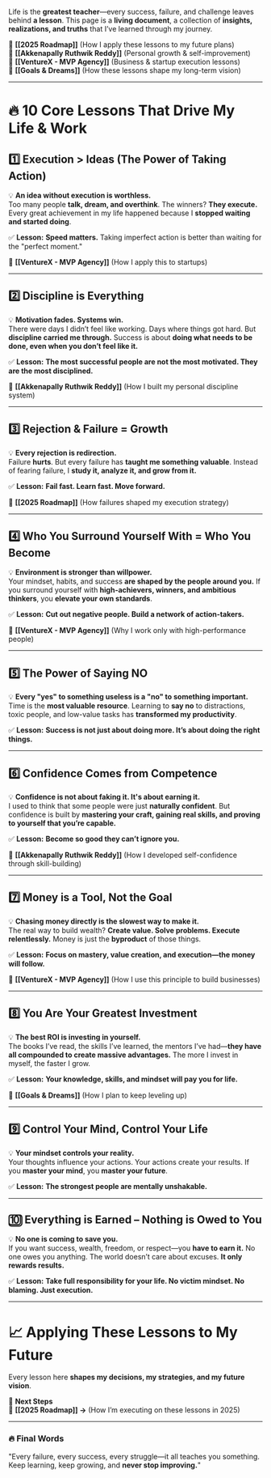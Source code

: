 Life is the **greatest teacher**—every success, failure, and challenge leaves behind **a lesson**. This page is a **living document**, a collection of **insights, realizations, and truths** that I’ve learned through my journey.

🔗 **[[2025 Roadmap]]** (How I apply these lessons to my future plans)  
🔗 **[[Akkenapally Ruthwik Reddy]]** (Personal growth & self-improvement)  
🔗 **[[VentureX - MVP Agency]]** (Business & startup execution lessons)  
🔗 **[[Goals & Dreams]]** (How these lessons shape my long-term vision)

---

# **🔥 10 Core Lessons That Drive My Life & Work**

## **1️⃣ Execution > Ideas (The Power of Taking Action)**

💡 **An idea without execution is worthless.**  
Too many people **talk, dream, and overthink**. The winners? **They execute.** Every great achievement in my life happened because I **stopped waiting and started doing**.

✅ **Lesson:** **Speed matters.** Taking imperfect action is better than waiting for the "perfect moment."

🔗 **[[VentureX - MVP Agency]]** (How I apply this to startups)

---

## **2️⃣ Discipline is Everything**

💡 **Motivation fades. Systems win.**  
There were days I didn’t feel like working. Days where things got hard. But **discipline carried me through.** Success is about **doing what needs to be done, even when you don’t feel like it.**

✅ **Lesson:** **The most successful people are not the most motivated. They are the most disciplined.**

🔗 **[[Akkenapally Ruthwik Reddy]]** (How I built my personal discipline system)

---

## **3️⃣ Rejection & Failure = Growth**

💡 **Every rejection is redirection.**  
Failure **hurts**. But every failure has **taught me something valuable**. Instead of fearing failure, I **study it, analyze it, and grow from it.**

✅ **Lesson:** **Fail fast. Learn fast. Move forward.**

🔗 **[[2025 Roadmap]]** (How failures shaped my execution strategy)

---

## **4️⃣ Who You Surround Yourself With = Who You Become**

💡 **Environment is stronger than willpower.**  
Your mindset, habits, and success **are shaped by the people around you.** If you surround yourself with **high-achievers, winners, and ambitious thinkers**, you **elevate your own standards**.

✅ **Lesson:** **Cut out negative people. Build a network of action-takers.**

🔗 **[[VentureX - MVP Agency]]** (Why I work only with high-performance people)

---

## **5️⃣ The Power of Saying NO**

💡 **Every "yes" to something useless is a "no" to something important.**  
Time is the **most valuable resource**. Learning to **say no** to distractions, toxic people, and low-value tasks has **transformed my productivity**.

✅ **Lesson:** **Success is not just about doing more. It’s about doing the right things.**

---

## **6️⃣ Confidence Comes from Competence**

💡 **Confidence is not about faking it. It's about earning it.**  
I used to think that some people were just **naturally confident**. But confidence is built by **mastering your craft, gaining real skills, and proving to yourself that you’re capable.**

✅ **Lesson:** **Become so good they can’t ignore you.**

🔗 **[[Akkenapally Ruthwik Reddy]]** (How I developed self-confidence through skill-building)

---

## **7️⃣ Money is a Tool, Not the Goal**

💡 **Chasing money directly is the slowest way to make it.**  
The real way to build wealth? **Create value. Solve problems. Execute relentlessly.** Money is just the **byproduct** of those things.

✅ **Lesson:** **Focus on mastery, value creation, and execution—the money will follow.**

🔗 **[[VentureX - MVP Agency]]** (How I use this principle to build businesses)

---

## **8️⃣ You Are Your Greatest Investment**

💡 **The best ROI is investing in yourself.**  
The books I’ve read, the skills I’ve learned, the mentors I’ve had—**they have all compounded to create massive advantages.** The more I invest in myself, the faster I grow.

✅ **Lesson:** **Your knowledge, skills, and mindset will pay you for life.**

🔗 **[[Goals & Dreams]]** (How I plan to keep leveling up)

---

## **9️⃣ Control Your Mind, Control Your Life**

💡 **Your mindset controls your reality.**  
Your thoughts influence your actions. Your actions create your results. If you **master your mind**, you **master your future**.

✅ **Lesson:** **The strongest people are mentally unshakable.**

---

## **🔟 Everything is Earned – Nothing is Owed to You**

💡 **No one is coming to save you.**  
If you want success, wealth, freedom, or respect—you **have to earn it.** No one owes you anything. The world doesn’t care about excuses. **It only rewards results.**

✅ **Lesson:** **Take full responsibility for your life. No victim mindset. No blaming. Just execution.**

---

# **📈 Applying These Lessons to My Future**

Every lesson here **shapes my decisions, my strategies, and my future vision**.

📌 **Next Steps**  
🔗 **[[2025 Roadmap]] →** (How I’m executing on these lessons in 2025)

---

### 🔥 **Final Words**

"Every failure, every success, every struggle—it all teaches you something. Keep learning, keep growing, and **never stop improving.**"